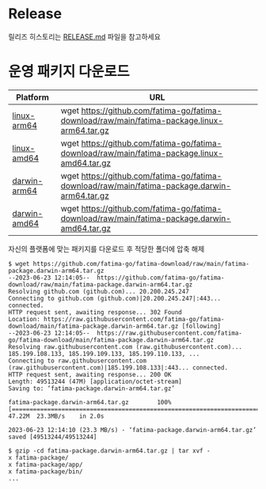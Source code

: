 # Release
릴리즈 히스토리는 [RELEASE.md](RELEASE.md) 파일을 참고하세요

# 운영 패키지 다운로드

| Platform                                                                                                 | URL                                                                                           |
|----------------------------------------------------------------------------------------------------------|-----------------------------------------------------------------------------------------------|
| [linux-arm64](https://github.com/fatima-go/fatima-download/raw/main/fatima-package.linux-arm64.tar.gz)   | wget https://github.com/fatima-go/fatima-download/raw/main/fatima-package.linux-arm64.tar.gz  |
| [linux-amd64](https://github.com/fatima-go/fatima-download/raw/main/fatima-package.linux-amd64.tar.gz)   | wget https://github.com/fatima-go/fatima-download/raw/main/fatima-package.linux-amd64.tar.gz  |
| [darwin-arm64](https://github.com/fatima-go/fatima-download/raw/main/fatima-package.darwin-arm64.tar.gz) | wget https://github.com/fatima-go/fatima-download/raw/main/fatima-package.darwin-arm64.tar.gz |
| [darwin-amd64](https://github.com/fatima-go/fatima-download/raw/main/fatima-package.darwin-amd64.tar.gz) | wget https://github.com/fatima-go/fatima-download/raw/main/fatima-package.darwin-amd64.tar.gz |

자신의 플랫폼에 맞는 패키지를 다운로드 후 적당한 폴더에 압축 해제

```shell
$ wget https://github.com/fatima-go/fatima-download/raw/main/fatima-package.darwin-arm64.tar.gz
--2023-06-23 12:14:05--  https://github.com/fatima-go/fatima-download/raw/main/fatima-package.darwin-arm64.tar.gz
Resolving github.com (github.com)... 20.200.245.247
Connecting to github.com (github.com)|20.200.245.247|:443... connected.
HTTP request sent, awaiting response... 302 Found
Location: https://raw.githubusercontent.com/fatima-go/fatima-download/main/fatima-package.darwin-arm64.tar.gz [following]
--2023-06-23 12:14:05--  https://raw.githubusercontent.com/fatima-go/fatima-download/main/fatima-package.darwin-arm64.tar.gz
Resolving raw.githubusercontent.com (raw.githubusercontent.com)... 185.199.108.133, 185.199.109.133, 185.199.110.133, ...
Connecting to raw.githubusercontent.com (raw.githubusercontent.com)|185.199.108.133|:443... connected.
HTTP request sent, awaiting response... 200 OK
Length: 49513244 (47M) [application/octet-stream]
Saving to: ‘fatima-package.darwin-arm64.tar.gz’

fatima-package.darwin-arm64.tar.gz        100%[===================================================================================>]  47.22M  23.3MB/s    in 2.0s

2023-06-23 12:14:10 (23.3 MB/s) - ‘fatima-package.darwin-arm64.tar.gz’ saved [49513244/49513244]

$ gzip -cd fatima-package.darwin-arm64.tar.gz | tar xvf -
x fatima-package/
x fatima-package/app/
x fatima-package/bin/
... 
```
